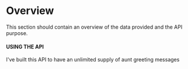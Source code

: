 # Overview

This section should contain an overview of the data provided and the API purpose.

#### USING THE API

I've built this API to have an unlimited supply of aunt greeting messages
